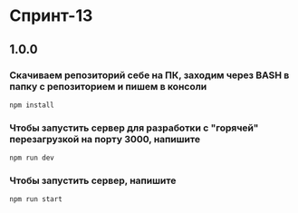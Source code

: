 # Спринт-13

## 1.0.0

### Скачиваем репозиторий себе на ПК, заходим через BASH в папку с репозиторием и пишем в консоли 
```
npm install
```

### Чтобы запустить сервер для разработки с "горячей" перезагрузкой на порту 3000, напишите
```
npm run dev
```

### Чтобы запустить сервер, напишите
```
npm run start
```